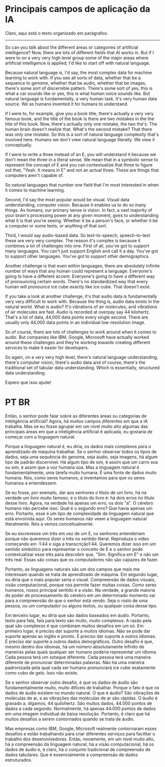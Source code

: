 # Principais campos de aplicação da IA

Claro, aqui está o texto organizado em parágrafos:

---

So can you talk about the different areas or categories of artificial intelligence? Now, there are lots of different fields that AI works in. But if I were to on a very very high level group some of the major areas where artificial intelligence is applied, I'd like to start off with natural language.

Because natural language is, I'd say, the most complex data for machine learning to work with. If you see all sorts of data, whether that be a sequence to genome, whether that be audio, whether that be images, there's some sort of discernible pattern. There's some sort of yes, this is what a car sounds like or yes, this is what human voice sounds like. But natural language is fundamentally, a very human task. It's very human data source. We as humans invented it for humans to understand.

If I were to, for example, give you a book title, there's actually a very very famous book, and the title of the book is there are two mistakes in the the title of this book. Now, there's actually only one mistake, the two the's. The human brain doesn't realize that. What's the second mistake? That there was only one mistake. So this is a sort of natural language complexity that's involved here. Humans we don't view natural language literally. We view it conceptually.

If I were to write a three instead of an E, you will understand it because we don't mean the three in a literal sense. We mean that in a symbolic sense to represent the concept of E and you can contextualize that three to figure out that, "Yeah. It means in E" and not an actual three. These are things that computers aren't capable of.

So natural languages that number one field that I'm most interested in when it comes to machine learning.

Second, I'd say the most popular would be visual. Visual data understanding, computer vision. Because it enables us to do so many things. As humans, our primary sense is vision. In fact, a vast majority of your brain's processing power at any given moment, goes to understanding what it is that you're seeing. Whether it be a person's face, or whether it be a computer or some texts, or anything of that sort.

Third, I would say audio-based data. So text-to-speech, speech-to-text these are very very complex. The reason it's complex is because it combines a lot of challenges into one. First of all, you've got to support many languages. You can't just support English and call it a day. You've got to support other languages. You've got to support other demographics.

Another challenge is that even within languages, there are absolutely infinite number of ways that any human could represent a language. Everyone's going to have a different accent. Everyone's going to have a different way of pronouncing certain words. There's no standardized way that every human will pronounce ice cube exactly like ice cube. That doesn't exist.

If you take a look at another challenge, it's that audio data is fundamentally very very difficult to work with. Because the thing is, audio data exists in the natural world. What is audio? It's vibrations of air molecules, and vibrations of air molecules are fast. Audio is recorded at overpay say 44 kilohertz. That's a lot of data, 44,000 data points every single second. There are usually only 44,000 data points in an individual low-resolution image.

So of course, there are lots of challenges to work around when it comes to audio. But companies like IBM, Google, Microsoft have actually worked around these challenges and they're working towards creating different services to make it easier for developers.

So again, on a very very high level, there's natural language understanding, there's computer vision, there's audio data and of course, there's the traditional set of tabular data understanding. Which is essentially, structured data understanding.

Espero que isso ajude!




# PT BR
Então, o senhor pode falar sobre as diferentes áreas ou categorias de inteligência artificial? Agora, há muitos campos diferentes em que a IA trabalha. Mas se eu fosse agrupar em um nível muito alto algumas das principais áreas em que a inteligência artificial é aplicada, eu gostaria de começar com a linguagem natural.

Porque a linguagem natural é, eu diria, os dados mais complexos para o aprendizado de máquina trabalhar. Se o senhor observar todos os tipos de dados, seja uma sequência do genoma, seja áudio, seja imagens, há algum tipo de padrão discernível. Há algum tipo de sim, é assim que um carro soa ou sim, é assim que a voz humana soa. Mas a linguagem natural é fundamentalmente, uma tarefa muito humana. É uma fonte de dados muito humana. Nós, como seres humanos, a inventamos para que os seres humanos a entendessem.

Se eu fosse, por exemplo, dar aos senhores o título de um livro, há na verdade um livro muito famoso, e o título do livro é: há dois erros no título desse livro. Agora, na verdade há apenas um erro, os dois "a". O cérebro humano não percebe isso. Qual é o segundo erro? Que havia apenas um erro. Portanto, esse é um tipo de complexidade da linguagem natural que está envolvida aqui. Os seres humanos não veem a linguagem natural literalmente. Nós a vemos conceitualmente.

Se eu escrevesse um três em vez de um E, os senhores entenderiam porque não queremos dizer o três no sentido literal. Reproduza o vídeo começando em :1:44 e siga a transcrição1:44. Queremos dizer isso em um sentido simbólico para representar o conceito de E e o senhor pode contextualizar esse três para descobrir que, "Sim. Significa em E" e não um três real. Essas são coisas que os computadores não são capazes de fazer.

Portanto, as linguagens naturais são um dos campos que mais me interessam quando se trata de aprendizado de máquina. Em segundo lugar, eu diria que o mais popular seria o visual. Compreensão de dados visuais, visão computacional, porque nos permite fazer muitas coisas. Como seres humanos, nosso principal sentido é a visão. Na verdade, a grande maioria do poder de processamento do cérebro em um determinado momento vai para a compreensão do que o senhor está vendo. Seja o rosto de uma pessoa, ou um computador ou alguns textos, ou qualquer coisa desse tipo.

Em terceiro lugar, eu diria que são dados baseados em áudio. Portanto, texto para fala, fala para texto são muito, muito complexos. A razão pela qual são complexos é que combinam muitos desafios em um só. Em primeiro lugar, é preciso dar suporte a muitos idiomas. Não se pode dar suporte apenas ao inglês e pronto. É preciso dar suporte a outros idiomas. É preciso dar suporte a outros dados demográficos. Outro desafio é que, mesmo dentro dos idiomas, há um número absolutamente infinito de maneiras pelas quais qualquer ser humano poderia representar um idioma. Cada pessoa terá um sotaque diferente. Cada pessoa terá uma maneira diferente de pronunciar determinadas palavras. Não há uma maneira padronizada pela qual cada ser humano pronunciará ice cube exatamente como cubo de gelo. Isso não existe.

Se o senhor observar outro desafio, é que os dados de áudio são fundamentalmente muito, muito difíceis de trabalhar. Porque o fato é que os dados de áudio existem no mundo natural. O que é áudio? São vibrações de moléculas de ar, e as vibrações das moléculas de ar são rápidas. O áudio é gravado a, digamos, 44 quilohertz. São muitos dados, 44.000 pontos de dados a cada segundo. Normalmente, há apenas 44.000 pontos de dados em uma imagem individual de baixa resolução. Portanto, é claro que há muitos desafios a serem contornados quando se trata de áudio.

Mas empresas como IBM, Google, Microsoft realmente contornaram esses desafios e estão trabalhando para criar diferentes serviços para facilitar o trabalho dos desenvolvedores. Então, novamente, em um nível muito alto, há a compreensão da linguagem natural, há a visão computacional, há os dados de áudio e, é claro, há o conjunto tradicional de compreensão de dados tabulares. Que é essencialmente a compreensão de dados estruturados.
